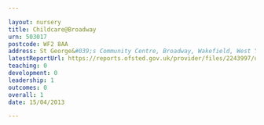 ```yaml
---

layout: nursery
title: Childcare@Broadway
urn: 503017
postcode: WF2 8AA
address: St George&#039;s Community Centre, Broadway, Wakefield, West Yorkshire, WF2 8AA
latestReportUrl: https://reports.ofsted.gov.uk/provider/files/2243997/urn/503017.pdf
teaching: 0
development: 0
leadership: 1
outcomes: 0
overall: 1
date: 15/04/2013

---
```

